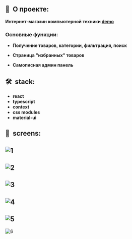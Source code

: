 <h2><b>🍕&nbsp;&nbsp;О проекте:</b></h2>

 <b>Интернет-магазин компьютерной техники  **<a href="https://gamestore-shop.ru/">demo</a>**</b>
  <h3>Основные функции:</h3>
  
   - <b>Получение товаров, категории, фильтрация, поиск</b>

   - <b>Страница "избранных" товаров</b>
 
   - <b>Самописная админ панель</b>

<h2><b>🛠&nbsp;&nbsp;stack:</b></h2>

- <b>react</b>
- <b>typescript</b>
- <b>context</b>
- <b>css modules</b>
- <b>material-ui</b>

<h2><b>📸&nbsp;&nbsp;screens:</b></h2>

![1](https://user-images.githubusercontent.com/79608355/173388360-74442c92-e225-4359-9577-6a93039f7b09.PNG)
-
![2](https://user-images.githubusercontent.com/79608355/173388746-1ae8116a-94ba-4040-b8b3-2ecb9fa70938.PNG)
-
![3](https://user-images.githubusercontent.com/79608355/173388905-0c40f96c-2b78-48d5-bfe5-95a81cf2c498.PNG)
-
![4](https://user-images.githubusercontent.com/79608355/173389065-47250139-3b51-4054-b83b-33da4b24846a.PNG)
-
![5](https://user-images.githubusercontent.com/79608355/173389478-b4c0d51c-d961-4fa6-b1f3-b7086b534e25.PNG)
-
![6](https://user-images.githubusercontent.com/79608355/173389492-b38ae80d-feda-479d-a749-a014eabce731.PNG)
